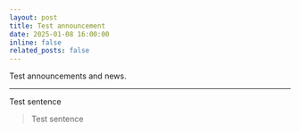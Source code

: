 ```yaml
---
layout: post
title: Test announcement
date: 2025-01-08 16:00:00
inline: false
related_posts: false
---
```


Test announcements and news.

---

Test sentence
> Test sentence
